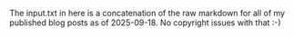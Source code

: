 The input.txt in here is a concatenation of the raw markdown for all of my published blog posts
as of 2025-09-18.  No copyright issues with that :-)
